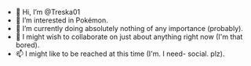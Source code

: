 - 👋 Hi, I’m @Treska01
- 👀 I’m interested in Pokémon.
- 🌱 I’m currently doing absolutely nothing of any importance (probably).
- 💞️ I might wish to collaborate on just about anything right now (I'm that bored).
- 📫 I might like to be reached at this time (I'm. I need- social. plz).

<!---
Treska01/Treska01 is a ✨ special ✨ repository because its `README.md` (this file) appears on your GitHub profile.
You can click the Preview link to take a look at your changes.
--->
